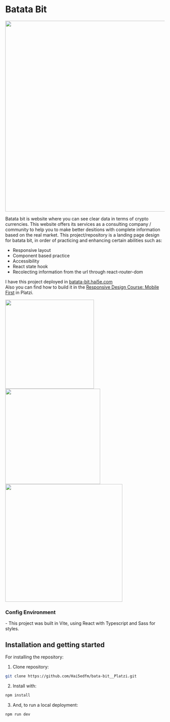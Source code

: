 <h1>Batata Bit</h1>
<div align="center">
  <img width="600" heigth="250" src="https://user-images.githubusercontent.com/79668074/180616661-a7c1fac2-1eeb-44f4-91d8-5c80b9591800.jpg"/>
</div>


<div>
  <p>
    Batata bit is website where you can see clear data in terms of crypto currencies. This website offers its services as a consulting company / community
    to help you to make better desitions with complete information based on the real market.
    This project/repository is a landing page design for batata bit, in order of practicing and enhancing certain abilities such as:
    <ul>
      <li>Responsive layout</li>
      <li>Component based practice</li>
      <li>Accessibility</li>
      <li>React state hook</li>
      <li>Recolecting information from the url through react-router-dom</li>
    </ul>
    I have this project deployed in <a href="https://batata-bit.hai5e.com">batata-bit.hai5e.com</a><br/>
    Also you can find how to build it in the
    <a href="https://platzi.com/cursos/mobile-first/">Responsive Design Course: Mobile First</a> in Platzi.
  </p>
  <div>
    <img width="280" src="https://user-images.githubusercontent.com/79668074/180617026-fd882087-15bf-45ce-8b17-106a74a4bf59.png"/>
    <img width="300" src="https://user-images.githubusercontent.com/79668074/180617196-ba66b0ab-2857-45eb-b8c8-f77b01a9582c.png"/>
    <img width="370" src="https://user-images.githubusercontent.com/79668074/180617354-fb2edf2c-a87c-49b9-a8d8-9fb2062f5e12.png"/>
  </div>
</div>

<h3>Config Environment</h3>
- This project was built in Vite, using React with Typescript and Sass for styles.


<h2>Installation and getting started</h2>

For installing the repository:
1. Clone repository:
```bash
git clone https://github.com/Hai5edfm/bata-bit__Platzi.git
```
2. Install with:
```bash
npm install
```
3. And, to run a local deployment:
```bash
npm run dev
```
